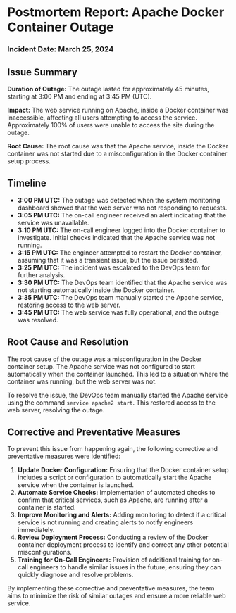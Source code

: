 # Postmortem Report: Apache Docker Container Outage #

### Incident Date: March 25, 2024


## Issue Summary

**Duration of Outage:** The outage lasted for approximately 45 minutes, starting at 3:00 PM and ending at 3:45 PM (UTC).

**Impact:** The web service running on Apache, inside a Docker container was inaccessible, affecting all users attempting to access the service. Approximately 100% of users were unable to access the site during the outage.

**Root Cause:** The root cause was that the Apache service, inside the Docker container was not started due to a misconfiguration in the Docker container setup process.


## Timeline

- **3:00 PM UTC:** The outage was detected when the system monitoring dashboard showed that the web server was not responding to requests.
- **3:05 PM UTC:** The on-call engineer received an alert indicating that the service was unavailable.
- **3:10 PM UTC:** The on-call engineer logged into the Docker container to investigate. Initial checks indicated that the Apache service was not running.
- **3:15 PM UTC:** The engineer attempted to restart the Docker container, assuming that it was a transient issue, but the issue persisted.
- **3:25 PM UTC:** The incident was escalated to the DevOps team for further analysis.
- **3:30 PM UTC:** The DevOps team identified that the Apache service was not starting automatically inside the Docker container.
- **3:35 PM UTC:** The DevOps team manually started the Apache service, restoring access to the web server.
- **3:45 PM UTC:** The web service was fully operational, and the outage was resolved.


## Root Cause and Resolution

The root cause of the outage was a misconfiguration in the Docker container setup. The Apache service was not configured to start automatically when the container launched. This led to a situation where the container was running, but the web server was not.

To resolve the issue, the DevOps team manually started the Apache service using the command `service apache2 start`. This restored access to the web server, resolving the outage.


## Corrective and Preventative Measures

To prevent this issue from happening again, the following corrective and preventative measures were identified:

1. **Update Docker Configuration:** Ensuring that the Docker container setup includes a script or configuration to automatically start the Apache service when the container is launched.
2. **Automate Service Checks:** Implementation of automated checks to confirm that critical services, such as Apache, are running after a container is started.
3. **Improve Monitoring and Alerts:** Adding monitoring to detect if a critical service is not running and creating alerts to notify engineers immediately.
4. **Review Deployment Process:** Conducting a review of the Docker container deployment process to identify and correct any other potential misconfigurations.
5. **Training for On-Call Engineers:** Provision of additional training for on-call engineers to handle similar issues in the future, ensuring they can quickly diagnose and resolve problems.

By implementing these corrective and preventative measures, the team aims to minimize the risk of similar outages and ensure a more reliable web service.
